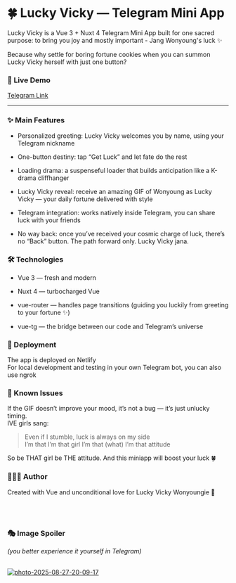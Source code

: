 # 🍀 Lucky Vicky — Telegram Mini App

Lucky Vicky is a Vue 3 + Nuxt 4 Telegram Mini App built for one sacred purpose:
to bring you joy and mostly important - Jang Wonyoung's luck ✨

Because why settle for boring fortune cookies when you can summon Lucky Vicky herself with just one button?

### 🔗 Live Demo

[Telegram Link](https://t.me/luckyluckytestingbot?startapp)

---
### ✨ Main Features

* Personalized greeting: Lucky Vicky welcomes you by name, using your Telegram nickname

* One-button destiny: tap “Get Luck” and let fate do the rest

* Loading drama: a suspenseful loader that builds anticipation like a K-drama cliffhanger

* Lucky Vicky reveal: receive an amazing GIF of Wonyoung as Lucky Vicky — your daily fortune delivered with style

* Telegram integration: works natively inside Telegram, you can share luck with your friends

* No way back: once you’ve received your cosmic charge of luck, there’s no “Back” button. The path forward only. Lucky Vicky jana.

### 🛠 Technologies

* Vue 3 — fresh and modern

* Nuxt 4 — turbocharged Vue

* vue-router — handles page transitions (guiding you luckily from greeting to your fortune ✨)

* vue-tg — the bridge between our code and Telegram’s universe

### 🚀 Deployment

The app is deployed on Netlify <br>
For local development and testing in your own Telegram bot, you can also use ngrok

### 🍓 Known Issues

If the GIF doesn’t improve your mood, it’s not a bug — it’s just unlucky timing. <br> IVE girls sang:
> Even if I stumble, luck is always on my side <br> I’m that I’m that girl I’m that (what) I’m that attitude

 So be THAT girl be THE attitude. And this miniapp will boost your luck 🍀

### 👩🏼‍💻 Author

Created with Vue and unconditional love for Lucky Vicky Wonyoungie 💖
<br><br><br><br>

### 🎭 Image Spoiler
_(you better experience it yourself in Telegram)_

<br>
<a href="https://imgbb.com/"><img src="https://i.ibb.co/TBFchg1g/photo-2025-08-27-20-09-17.jpg" alt="photo-2025-08-27-20-09-17" border="0"></a>

